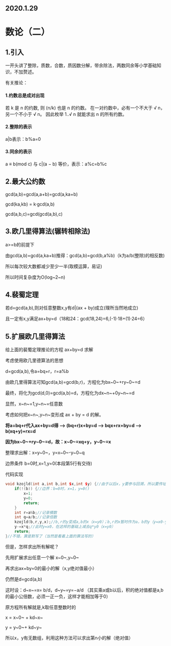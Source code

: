 ## 2020.1.29

# 数论（二）

## 1.引入

一开头讲了整除，质数，合数，质因数分解，带余除法，两数同余等小学基础知识，不加赘述。

有关推论：

#### 1.约数总是成对出现

若 k 是 n 的约数, 则 (n/k) 也是 n 的约数。 在一对约数中，必有一个不大于 √ n，另一个不小于 √ n。 因此枚举 1..√ n 就能求出 n 的所有约数。



#### 2.整除的表示

a|b表示：b%a=0

#### 3.同余的表示

a ≡ b(mod c) 与 c|(a − b) 等价，表示：a%c=b%c

## 2.最大公约数

gcd(a,b)=gcd(a,a+b)=gcd(a,ka+b)

gcd(ka,kb) = k·gcd(a,b)

gcd(a,b,c)=gcd(gcd(a,b),c)

## 3.欧几里得算法(辗转相除法)

a>=b的前提下

由gcd(a,b)=gcd(a,ka+b)推得：gcd(a,b)=gcd(b,a%b)（k为a/b(整除)的相反数)

所以每次较大数都减少至少一半(取模运算，易证)

所以时间复杂度为O(log~2~n)

## 4.裴蜀定理

若d=gcd(a,b),则对任意整数x,y有d|(ax + by)成立(理所当然地成立)

且一定有x,y满足ax+by=d（18和24：gcd(18,24)=6,(-1)·18+(1)·24=6）

## 5.扩展欧几里得算法

给上面的裴蜀定理推论的方程	ax+by=d	求解

考虑使用欧几里德算法的思想

d=gcd(a,b),令a=bq+r，r=a%b

由欧几里得算法可知gcd(a,b)=gcd(b,r)，方程化为bx~0~+ry~0~=d

最终，将化为gcd(d,0)=gcd(a,b)=d，方程化为dx~n~+0y~n~=d

显然，x~n~=1,y~n~=任意数

考虑如何把x~n~,y~n~变形成 ax + by = d 的解。

**将a=bq+r代入ax+by=d得	–>	(bq+r)x+by=d	–>	bqx+rx+by=d	–>	b(xq+y)+rx=d**

**因为bx~0~+ry~0~=d，故：x~0~=xq+y，y~0~=x**

整理求出解：x=y~0~，y=x~0~-y~0~q

边界条件	b=0时,x=1,y=0(本段第5行有交待)

代码实现

```c++
void kzojld(int a,int b,int $x,int $y) {//由于以后x，y要参与回溯，所以要传址调用
    if(!(b)) {//边界：b=0时，x=1，y=0()
        x=1;
        y=0;
        return;
    }
    int r=a%b;//记录模数
    int q=a/b;//记录倍数
    kzojld(b,r,y,x);//b,r的y变成a,b的x（x=y0）；b,r的x暂时作为a，b的y（y=x0-y0q,接下来还会进行处理）
    y-=x*q;//此时y=x0，在这样的基础上减去q*y0（x=y0）
    return;
}//不错，算是默写了（当然是看着上面的算法写的）
```

但是，怎样求出所有解呢？

先用扩展求出任意一个解 x~0~,y~0~

再求出ax+by=0的最小的解（x,y绝对值最小）

仍然是d=gcd(a,b)

这时设：d~x~=x= b/d，d~y~=y=−a/d	（其实乘a或b以后，积的绝对值都是a,b的最小公倍数，必须一正一负，这样才能相加等于0）

原方程所有解就是,k取任意整数时的

x = x~0~ + kd~x~

 y = y~0~+ kd~y~

所以x，y有无数组，利用这种方法可以求出第n小的解（绝对值）